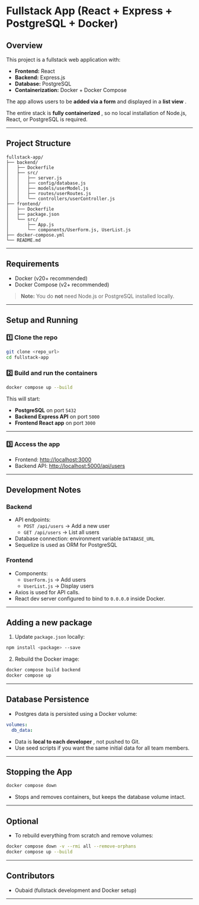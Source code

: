 
# Fullstack App (React + Express + PostgreSQL + Docker)

## **Overview**

This project is a fullstack web application with:

* **Frontend:** React
* **Backend:** Express.js
* **Database:** PostgreSQL
* **Containerization:** Docker + Docker Compose

The app allows users to be **added via a form** and displayed in a  **list view** .

The entire stack is  **fully containerized** , so no local installation of Node.js, React, or PostgreSQL is required.

---

## **Project Structure**

```
fullstack-app/
├── backend/
│   ├── Dockerfile
│   ├── src/
│   │   ├── server.js
│   │   ├── config/database.js
│   │   ├── models/userModel.js
│   │   ├── routes/userRoutes.js
│   │   └── controllers/userController.js
├── frontend/
│   ├── Dockerfile
│   ├── package.json
│   └── src/
│       ├── App.js
│       └── components/UserForm.js, UserList.js
├── docker-compose.yml
└── README.md
```

---

## **Requirements**

* Docker (v20+ recommended)
* Docker Compose (v2+ recommended)

> **Note:** You do **not** need Node.js or PostgreSQL installed locally.

---

## **Setup and Running**

### 1️⃣ Clone the repo

```bash
git clone <repo_url>
cd fullstack-app
```

### 2️⃣ Build and run the containers

```bash
docker compose up --build
```

This will start:

* **PostgreSQL** on port `5432`
* **Backend Express API** on port `5000`
* **Frontend React app** on port `3000`

---

### 3️⃣ Access the app

* Frontend: [http://localhost:3000](http://localhost:3000/)
* Backend API: [http://localhost:5000/api/users](http://localhost:5000/api/users)

---

## **Development Notes**

### Backend

* API endpoints:
  * `POST /api/users` → Add a new user
  * `GET /api/users` → List all users
* Database connection: environment variable `DATABASE_URL`
* Sequelize is used as ORM for PostgreSQL

### Frontend

* Components:
  * `UserForm.js` → Add users
  * `UserList.js` → Display users
* Axios is used for API calls.
* React dev server configured to bind to `0.0.0.0` inside Docker.

---

## **Adding a new package**

1. Update `package.json` locally:

```bash
npm install <package> --save
```

2. Rebuild the Docker image:

```bash
docker compose build backend
docker compose up
```

---

## **Database Persistence**

* Postgres data is persisted using a Docker volume:

```yaml
volumes:
  db_data:
```

* Data is  **local to each developer** , not pushed to Git.
* Use seed scripts if you want the same initial data for all team members.

---

## **Stopping the App**

```bash
docker compose down
```

* Stops and removes containers, but keeps the database volume intact.

---

## **Optional**

* To rebuild everything from scratch and remove volumes:

```bash
docker compose down -v --rmi all --remove-orphans
docker compose up --build
```

---

## **Contributors**

* Oubaid (fullstack development and Docker setup)

---

